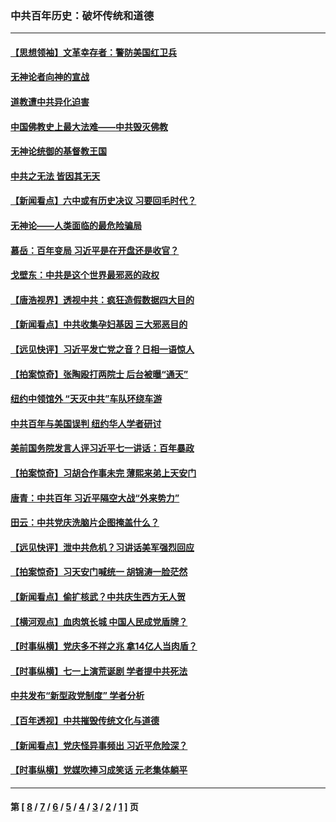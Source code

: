 ### 中共百年历史：破坏传统和道德
---
#### [【思想领袖】文革幸存者：警防美国红卫兵](../../pages/nf1176114/n13339289.md?11210430) 
#### [无神论者向神的宣战](../../pages/nf1176114/n13281535.md?11210430) 
#### [道教遭中共异化迫害](../../pages/nf1176114/n13281463.md?11210430) 
#### [中国佛教史上最大法难——中共毁灭佛教](../../pages/nf1176114/n13281397.md?11210430) 
#### [无神论统御的基督教王国](../../pages/nf1176114/n13281280.md?11210430) 
#### [中共之无法 皆因其无天](../../pages/nf1176114/n13281088.md?11210430) 
#### [【新闻看点】六中或有历史决议 习要回毛时代？](../../pages/nf1176114/n13222895.md?11210430) 
#### [无神论——人类面临的最危险骗局](../../pages/nf1176114/n13196137.md?11210430) 
#### [慕岳：百年变局 习近平是在开盘还是收官？](../../pages/nf1176114/n13206516.md?11210430) 
#### [戈壁东：中共是这个世界最邪恶的政权](../../pages/nf1176114/n13085641.md?11210430) 
#### [【唐浩视界】透视中共：疯狂造假数据四大目的](../../pages/nf1176114/n13080590.md?11210430) 
#### [【新闻看点】中共收集孕妇基因 三大邪恶目的](../../pages/nf1176114/n13077182.md?11210430) 
#### [【远见快评】习近平发亡党之音？日相一语惊人](../../pages/nf1176114/n13074809.md?11210430) 
#### [【拍案惊奇】张陶殴打两院士 后台被曝“通天”](../../pages/nf1176114/n13070496.md?11210430) 
#### [纽约中领馆外 “天灭中共”车队环绕车游](../../pages/nf1176114/n13070693.md?11210430) 
#### [中共百年与美国误判 纽约华人学者研讨](../../pages/nf1176114/n13067969.md?11210430) 
#### [美前国务院发言人评习近平七一讲话：百年暴政](../../pages/nf1176114/n13066986.md?11210430) 
#### [【拍案惊奇】习胡合作事未完 薄熙来弟上天安门](../../pages/nf1176114/n13065867.md?11210430) 
#### [唐青：中共百年 习近平隔空大战“外来势力”](../../pages/nf1176114/n13065976.md?11210430) 
#### [田云：中共党庆洗脑片企图掩盖什么？](../../pages/nf1176114/n13064395.md?11210430) 
#### [【远见快评】泄中共危机？习讲话美军强烈回应](../../pages/nf1176114/n13064269.md?11210430) 
#### [【拍案惊奇】习天安门喊统一 胡锦涛一脸茫然](../../pages/nf1176114/n13063233.md?11210430) 
#### [【新闻看点】偷扩核武？中共庆生西方无人贺](../../pages/nf1176114/n13061263.md?11210430) 
#### [【横河观点】血肉筑长城 中国人民成党盾牌？](../../pages/nf1176114/n13061779.md?11210430) 
#### [【时事纵横】党庆多不祥之兆 拿14亿人当肉盾？](../../pages/nf1176114/n13061709.md?11210430) 
#### [【时事纵横】七一上演荒诞剧 学者提中共死法](../../pages/nf1176114/n13058990.md?11210430) 
#### [中共发布“新型政党制度” 学者分析](../../pages/nf1176114/n13056354.md?11210430) 
#### [【百年透视】中共摧毁传统文化与道德](../../pages/nf1176114/n13057253.md?11210430) 
#### [【新闻看点】党庆怪异事频出 习近平危险深？](../../pages/nf1176114/n13056781.md?11210430) 
#### [【时事纵横】党媒吹捧习成笑话 元老集体躺平](../../pages/nf1176114/n13056792.md?11210430) 

---
#### 第 [ [8](./8.md?11210430) / [7](./7.md?11210430) / [6](./6.md?11210430) / [5](./5.md?11210430) / [4](./4.md?11210430) / [3](./3.md?11210430) / [2](./2.md?11210430) / [1](./1.md?11210430) ] 页
